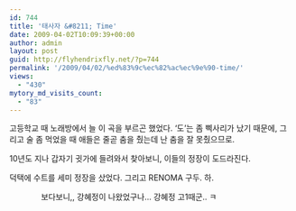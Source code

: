 ```yaml
---
id: 744
title: '태사자 &#8211; Time'
date: 2009-04-02T10:09:39+00:00
author: admin
layout: post
guid: http://flyhendrixfly.net/?p=744
permalink: '/2009/04/02/%ed%83%9c%ec%82%ac%ec%9e%90-time/'
views:
  - "430"
mytory_md_visits_count:
  - "83"
---
```

고등학교 때 노래방에서 늘 이 곡을 부르곤 했었다. &#8216;도&#8217;는 좀 삑사리가 났기 때문에, 그리고 술 좀 먹었을 때 애들은 줄곧 춤을 췄는데 난 춤을 잘 못췄으므로.

10년도 지나 갑자기 귓가에 들려와서 찾아보니, 이들의 정장이 도드라진다.

덕택에 수트를 세미 정장을 샀었다. 그리고 RENOMA 구두. 하.

<DIV style="MARGIN-LEFT: 4em">
  보다보니,, 강혜정이 나왔었구나&#8230; 강혜정 고1때군.. ㅋ
</DIV>